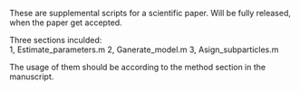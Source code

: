 These are supplemental scripts for a scientific paper. 
Will be fully released, when the paper get accepted. 

Three sections inculded:  
1, Estimate_parameters.m 
2, Ganerate_model.m 
3, Asign_subparticles.m 

The usage of them should be according to the method section in the manuscript.

